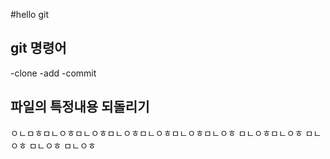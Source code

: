 #hello git

## git 명령어

-clone
-add
-commit  

## 파일의 특정내용 되돌리기 
ㅇㄴㅁㅎㅁㄴㅇㅎㅁㄴㅇㅎㅁㄴㅇㅎㅁㄴㅇㅎㅁㄴㅇㅎㅁㄴㅇㅎ
ㅁㄴㅇㅎㅁㄴㅇㅎ
ㅁㄴㅇㅎ
ㅁㄴㅇㅎ
ㅁㄴㅇㅎ